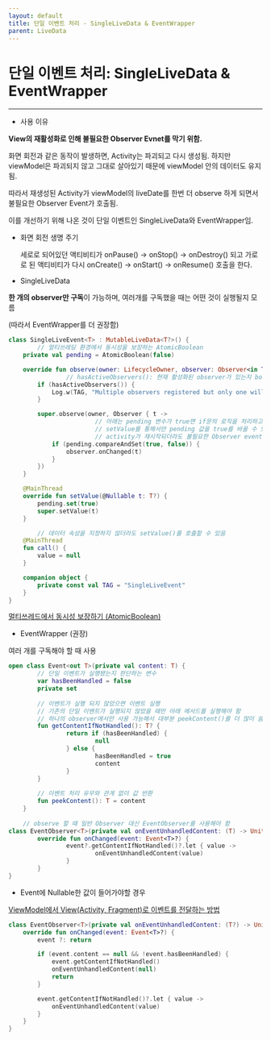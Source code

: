 ```yaml
---
layout: default
title: 단일 이벤트 처리 - SingleLiveData & EventWrapper
parent: LiveData
---
```


# 단일 이벤트 처리: SingleLiveData & EventWrapper

---

- 사용 이유

**View의 재활성화로 인해 불필요한 Observer Evnet를 막기 위함.**

화면 회전과 같은 동작이 발생하면, Activity는 파괴되고 다시 생성됨. 하지만 viewModel은 파괴되지 않고 그대로 살아있기 때문에 viewModel 안의 데이터도 유지됨.

따라서 재생성된 Activity가 viewModel의 liveDate를 한번 더 observe 하게 되면서 불필요한 Observer Event가 호출됨.

이를 개선하기 위해 나온 것이 단일 이벤트인 SingleLiveData와 EventWrapper임.

- 화면 회전 생명 주기
    
    세로로 되어있던 액티비티가 onPause() -> onStop() -> onDestroy()  되고
    가로로 된 액티비티가 다시 onCreate() -> onStart() -> onResume() 호출을 한다.
    

- SingleLiveData

**한 개의 observer만 구독**이 가능하며, 여러개를 구독했을 때는 어떤 것이 실행될지 모름

(따라서 EventWrapper를 더 권장함)

```kotlin
class SingleLiveEvent<T> : MutableLiveData<T?>() {
		// 멀티쓰레딩 환경에서 동시성을 보장하는 AtomicBoolean
    private val pending = AtomicBoolean(false)

    override fun observe(owner: LifecycleOwner, observer: Observer<in T?>) {
				// hasActiveObservers(): 현재 활성화된 observer가 있는지 boolean으로 return
        if (hasActiveObservers()) {
            Log.w(TAG, "Multiple observers registered but only one will be notified of changes.")
        }

        super.observe(owner, Observer { t ->
						// 아래는 pending 변수가 true면 if문의 로직을 처리하고 false로 바꾼다는 뜻임
						// setValue를 통해서만 pending 값을 true를 바꿀 수 있기 때문에
						// activity가 재시작되더라도 불필요한 Observer event가 나타나지 않음
            if (pending.compareAndSet(true, false)) {
                observer.onChanged(t)
            }
        })
    }

    @MainThread
    override fun setValue(@Nullable t: T?) {
        pending.set(true)
        super.setValue(t)
    }

		// 데이터 속성을 지정하지 않더라도 setValue()를 호출할 수 있음
    @MainThread
    fun call() {
        value = null
    }

    companion object {
        private const val TAG = "SingleLiveEvent"
    }
}
```

[멀티쓰레드에서 동시성 보장하기 (AtomicBoolean)](https://www.notion.so/AtomicBoolean-f3e26507c3d646508c9ce7598aa4fb6f)

- EventWrapper (권장)

여러 개를 구독해야 할 때 사용

```kotlin
open class Event<out T>(private val content: T) { 
		// 단일 이벤트가 실행됐는지 판단하는 변수
		var hasBeenHandled = false
		private set 
	
		// 이벤트가 실행 되지 않았으면 이벤트 실행
		// 기존의 단일 이벤트가 실행되지 않았을 때만 아래 메서드를 실행해야 함
		// 하나의 observer에서만 사용 가능해서 대부분 peekContent()를 더 많이 씀
		fun getContentIfNotHandled(): T? { 
				return if (hasBeenHandled) { 
						null 
				} else {
						hasBeenHandled = true 
						content 
				} 
		} 
	
		// 이벤트 처리 유무와 관계 없이 값 반환
		fun peekContent(): T = content 
	} 
	
	// observe 할 때 일반 Observer 대신 EventObserver를 사용해야 함
class EventObserver<T>(private val onEventUnhandledContent: (T) -> Unit) : Observer<Event<T>> { 
		override fun onChanged(event: Event<T>?) {
				event?.getContentIfNotHandled()?.let { value -> 
						onEventUnhandledContent(value) 
				} 
		} 
}
```

+ Event에 Nullable한 값이 들어가야할 경우

[ViewModel에서 View(Activity, Fragment)로 이벤트를 전달하는 방법](https://seunghyun.in/android/6/)

```kotlin
class EventObserver<T>(private val onEventUnhandledContent: (T?) -> Unit) : Observer<Event<T>> {
    override fun onChanged(event: Event<T>?) {
        event ?: return

        if (event.content == null && !event.hasBeenHandled) {
            event.getContentIfNotHandled()
            onEventUnhandledContent(null)
            return
        }

        event.getContentIfNotHandled()?.let { value ->
            onEventUnhandledContent(value)
        }
    }
}
```